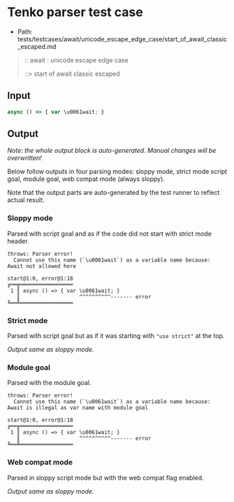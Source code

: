 # Tenko parser test case

- Path: tests/testcases/await/unicode_escape_edge_case/start_of_await_classic_escaped.md

> :: await : unicode escape edge case
>
> ::> start of await classic escaped

## Input

`````js
async () => { var \u0061wait; }
`````

## Output

_Note: the whole output block is auto-generated. Manual changes will be overwritten!_

Below follow outputs in four parsing modes: sloppy mode, strict mode script goal, module goal, web compat mode (always sloppy).

Note that the output parts are auto-generated by the test runner to reflect actual result.

### Sloppy mode

Parsed with script goal and as if the code did not start with strict mode header.

`````
throws: Parser error!
  Cannot use this name (`\u0061wait`) as a variable name because: Await not allowed here

start@1:0, error@1:18
╔══╦═════════════════
 1 ║ async () => { var \u0061wait; }
   ║                   ^^^^^^^^^^------- error
╚══╩═════════════════

`````

### Strict mode

Parsed with script goal but as if it was starting with `"use strict"` at the top.

_Output same as sloppy mode._

### Module goal

Parsed with the module goal.

`````
throws: Parser error!
  Cannot use this name (`\u0061wait`) as a variable name because: Await is illegal as var name with module goal

start@1:0, error@1:18
╔══╦═════════════════
 1 ║ async () => { var \u0061wait; }
   ║                   ^^^^^^^^^^------- error
╚══╩═════════════════

`````


### Web compat mode

Parsed in sloppy script mode but with the web compat flag enabled.

_Output same as sloppy mode._
